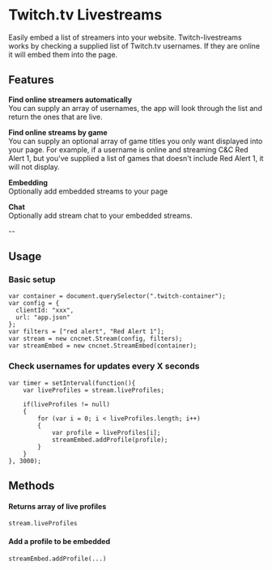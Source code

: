 # Twitch.tv Livestreams
Easily embed a list of streamers into your website. Twitch-livestreams works by checking a supplied list of Twitch.tv usernames. 
If they are online it will embed them into the page.

## Features
**Find online streamers automatically**<br/>
You can supply an array of usernames, the app will look through the list and return the ones that are live.

**Find online streams by game**<br/>
You can supply an optional array of game titles you only want displayed into your page. For example, if a username is online 
and streaming C&C Red Alert 1, but you've supplied a list of games that doesn't include Red Alert 1, it will not display.

**Embedding**<br/>
Optionally add embedded streams to your page

**Chat**<br/>
Optionally add stream chat to your embedded streams.

--

## Usage

### Basic setup
    var container = document.querySelector(".twitch-container");
    var config = {
      clientId: "xxx",
      url: "app.json"
    };
    var filters = ["red alert", "Red Alert 1"];
    var stream = new cncnet.Stream(config, filters);
    var streamEmbed = new cncnet.StreamEmbed(container);
    
### Check usernames for updates every X seconds
    var timer = setInterval(function(){
        var liveProfiles = stream.liveProfiles;
        
        if(liveProfiles != null)
        {
            for (var i = 0; i < liveProfiles.length; i++)
            {
                var profile = liveProfiles[i];
                streamEmbed.addProfile(profile);
            }
        }
    }, 3000);    

## Methods
#### Returns array of live profiles
    stream.liveProfiles
    
#### Add a profile to be embedded
    streamEmbed.addProfile(...)